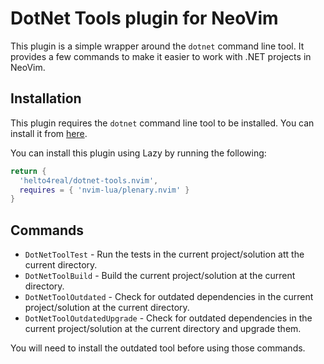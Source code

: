 # DotNet Tools plugin for NeoVim
This plugin is a simple wrapper around the `dotnet` command line tool. It provides a few commands to make it easier to work with .NET projects in NeoVim.

## Installation
This plugin requires the `dotnet` command line tool to be installed. You can install it from [here](https://dotnet.microsoft.com/download).

You can install this plugin using Lazy by running the following:

```lua
return {
  'helto4real/dotnet-tools.nvim',
  requires = { 'nvim-lua/plenary.nvim' }
}
```

## Commands
- `DotNetToolTest` - Run the tests in the current project/solution att the current directory.
- `DotNetToolBuild` - Build the current project/solution at the current directory.
- `DotNetToolOutdated` - Check for outdated dependencies in the current project/solution at the current directory.
- `DotNetToolOutdatedUpgrade` - Check for outdated dependencies in the current project/solution at the current directory and upgrade them.

You will need to install the outdated tool before using those commands.
